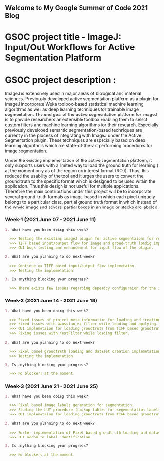 ## Welcome to My Google Summer of Code 2021 Blog

# GSOC project title - ImageJ: Input/Out Workflows for Active Segmentation Platform

# GSOC project description :

ImageJ is extensively used in major areas of biological and material sciences. Previously developed active segmentation platform as a plugin for ImageJ incorporate Weka 
toolbox-based statistical machine learning algorithms as well as deep learning techniques for trainable image segmentation. The end goal of the active segmentation platform 
for ImageJ is to provide researchers an extensible toolbox enabling them to select custom filters and machine learning algorithms for their research. Especially previously developed semantic segmentation-based techniques are currently in the process of integrating with ImageJ under the Active Segmentation plugin. These techniques are especially based on deep learning algorithms which are state-of-the-art performing procedures for image segmentation.

Under the existing implementation of the active segmentation platform, it only supports users with a limited way to load the ground truth for learning ( at the moment only 
as of the region on interest format (ROI)). Thus, this reduced the usability of the tool and it urges the users to convert the ground truth to the specific format which is designed to be used within the application. Thus this design is not useful for multiple applications. Therefore the main contributions under this project will be to incorporate several ground-truth formats as image-based in which each pixel uniquely belongs to a particular class, partial ground truth format in which instead of the whole image and several partial boxes in an image or stacks are labeled.


<!-- You can use the [editor on GitHub](https://github.com/piyumalanthony/piyumalanthony.github.io/edit/main/README.md) to maintain and preview the content for your website in Markdown files. -->
<!-- 
Whenever you commit to this repository, GitHub Pages will run [Jekyll](https://jekyllrb.com/) to rebuild the pages in your site, from the content in your Markdown files. -->

<!-- ### Markdown

Markdown is a lightweight and easy-to-use syntax for styling your writing. It includes conventions for -->
### Week-1 (2021 June 07 - 2021 June 11)
```markdown
1. What have you been doing this week?

  >>> Testing the existing imageJ plugin for active segmentaions for reported issues.
  >>> TIFF based input/output flow for image and groud-truth loadig implemetation.
  >>> GUI bugs testing and enhancement for input flow of the plugin.
 
2. What are you planning to do next week?
  
  >>> Continue on TIFF based input/output flow implemetaion.
  >>> Testing the implemetation.

3. Is anything blocking your progress?

  >>> There exists few issues regarding dependcy configuraion for the imageJ plugin and the mentors are contated and reported the issue.
```


### Week-2 (2021 June 14 - 2021 June 18)
```markdown
1. What have you been doing this week?

  >>> Fixed issues of project meta information for loading and creating projects for segmentation.
  >>> Fixed issues with Gaussian_K1 filter while loading and applying.
  >>> GUI implemetaion for loading groudtruth from TIFF based groudtruth.
  >>> Fixing issues with testFilter while loading filter.
 
2. What are you planning to do next week?
  
  >>> Pixel based groudtruth loading and dataset creation implemetation.
  >>> Testing the implemetation.

3. Is anything blocking your progress?

  >>> No blockers at the moment.
```

### Week-3 (2021 June 21 - 2021 June 25)
```markdown
1. What have you been doing this week?

  >>> Pixel based image labels generation for segmentation.
  >>> Studing the LUT procedure (Lookup tables for segementation labeling)
  >>> GUI implemetaion for loading groudtruth from TIFF based groudtruth.
 
2. What are you planning to do next week?
  
  >>> Furter implementation of Pixel based groudtruth loading and dataset creation.
  >>> LUT addon to label identification.

3. Is anything blocking your progress?

  >>> No blockers at the moment.
```
